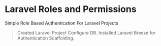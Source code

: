 # Laravel Roles and Permissions
Simple Role Based Authentication For Laravel Projects

> Created Laravel Project Configure DB.
> Installed Laravel Breeze for Authentication Scaffolding.